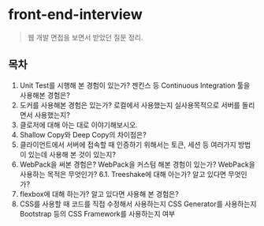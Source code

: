 # front-end-interview

> 웹 개발 면접을 보면서 받았던 질문 정리.

## 목차

1. Unit Test를 시행해 본 경험이 있는가? 젠킨스 등 Continuous Integration 툴을 사용해본 경험은?
2. 도커를 사용해본 경험은 있는가? 로컬에서 사용했는지 실사용목적으로 서버를 돌리면서 사용했는지?
3. 클로저에 대해 아는 대로 이야기해보시오.
4. Shallow Copy와 Deep Copy의 차이점은?
5. 클라이언트에서 서버에 접속할 때 인증하기 위해서는 토큰, 세션 등 여러가지 방법이 있는데 사용해 본 것이 있는지?
6. WebPack을 써본 경험은? WebPack을 커스텀 해본 경험이 있는가? WebPack을 사용하는 목적은 무엇인가?
6.1. Treeshake에 대해 아는가? 알고 있다면 무엇인가?
7. flexbox에 대해 하는가? 알고 있다면 사용해 본 경험은?
8. CSS를 사용할 때 코드를 직접 수정해서 사용하는지 CSS Generator를 사용하는지 Bootstrap 등의 CSS Framework를 사용하는지 여부